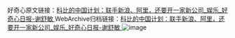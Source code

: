 好奇心原文链接：[科比的中国计划：联手新浪、阿里，还要开一家新公司_娱乐_好奇心日报-谢舒敏 ](https://www.qdaily.com/articles/10642.html)
WebArchive归档链接：[科比的中国计划：联手新浪、阿里，还要开一家新公司_娱乐_好奇心日报-谢舒敏 ](http://web.archive.org/web/20190623162427/https://www.qdaily.com/articles/10642.html)
![image](http://ww3.sinaimg.cn/large/007d5XDply1g3w5tgbfvtj30u033i7wh)